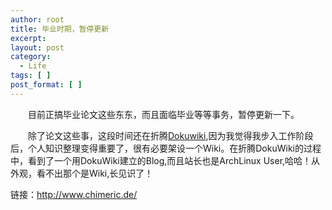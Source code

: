 ```yaml
---
author: root
title: 毕业时期，暂停更新
excerpt:
layout: post
category:
  - Life
tags: [ ]
post_format: [ ]
---
```

　　目前正搞毕业论文这些东东，而且面临毕业等等事务，暂停更新一下。

　　除了论文这些事，这段时间还在折腾[Dokuwiki][1],因为我觉得我步入工作阶段后，个人知识整理变得重要了，很有必要架设一个Wiki。在折腾DokuWiki的过程中，看到了一个用DokuWiki建立的Blog,而且站长也是ArchLinux User,哈哈！从外观，看不出那个是Wiki,长见识了！

链接：[http://www.chimeric.de/ ][2]

 [1]: http://www.dokuwiki.org "DokuWiki"
 [2]: http://www.chimeric.de/ "A DokuWiki Blog"